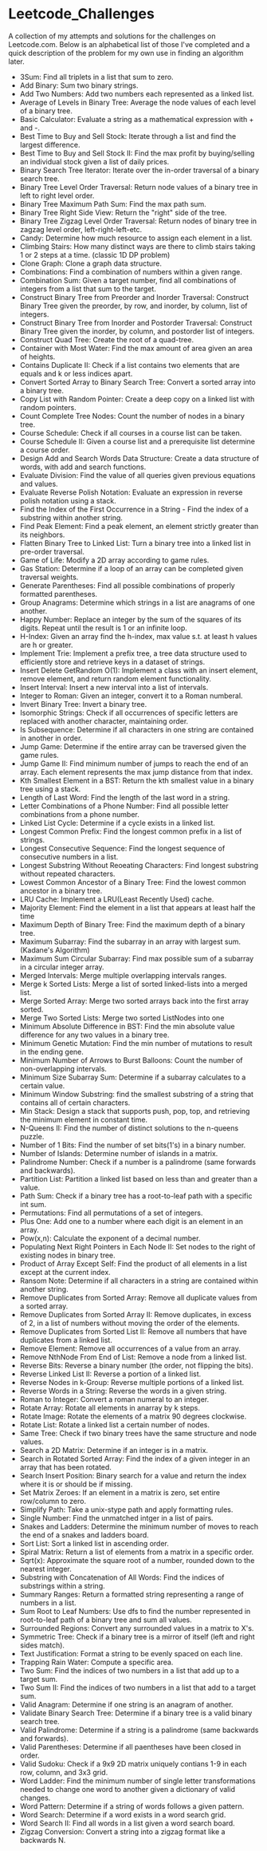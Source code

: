 # Leetcode_Challenges
A collection of my attempts and solutions for the challenges on Leetcode.com. Below is an alphabetical list of those I've completed
and a quick description of the problem for my own use in finding an algorithm later.

- 3Sum: Find all triplets in a list that sum to zero.
- Add Binary: Sum two binary strings.
- Add Two Numbers: Add two numbers each represented as a linked list.
- Average of Levels in Binary Tree: Average the node values of each level of a binary tree.
- Basic Calculator: Evaluate a string as a mathematical expression with + and -.
- Best Time to Buy and Sell Stock: Iterate through a list and find the largest difference.
- Best Time to Buy and Sell Stock II: Find the max profit by buying/selling an individual stock given a list of daily prices.
- Binary Search Tree Iterator: Iterate over the in-order traversal of a binary search tree.
- Binary Tree Level Order Traversal: Return node values of a binary tree in left to right level order.
- Binary Tree Maximum Path Sum: Find the max path sum.
- Binary Tree Right Side View: Return the "right" side of the tree.
- Binary Tree Zigzag Level Order Traversal: Return nodes of binary tree in zagzag level order, left-right-left-etc.
- Candy: Determine how much resource to assign each element in a list.
- Climbing Stairs: How many distinct ways are there to climb stairs taking 1 or 2 steps at a time. (classic 1D DP problem)
- Clone Graph: Clone a graph data structure.
- Combinations: Find a combination of numbers within a given range.
- Combination Sum: Given a target number, find all combinations of integers from a list that sum to the target.
- Construct Binary Tree from Preorder and Inorder Traversal: Construct Binary Tree given the preorder, by row, and inorder, by column, list of integers.
- Construct Binary Tree from Inorder and Postorder Traversal: Construct Binary Tree given the inorder, by column, and postorder list of integers.
- Construct Quad Tree: Create the root of a quad-tree.
- Container with Most Water: Find the max amount of area given an area of heights.
- Contains Duplicate II: Check if a list contains two elements that are equals and k or less indices apart.
- Convert Sorted Array to Binary Search Tree: Convert a sorted array into a binary tree.
- Copy List with Random Pointer: Create a deep copy on a linked list with random pointers.
- Count Complete Tree Nodes: Count the number of nodes in a binary tree.
- Course Schedule: Check if all courses in a course list can be taken.
- Course Schedule II: Given a course list and a prerequisite list determine a course order.
- Design Add and Search Words Data Structure: Create a data structure of words, with add and search functions.
- Evaluate Division: Find the value of all queries given previous equations and values.
- Evaluate Reverse Polish Notation: Evaluate an expression in reverse polish notation using a stack.
- Find the Index of the First Occurrence in a String - Find the index of a substring within another string.
- Find Peak Element: Find a peak element, an element strictly greater than its neighbors.
- Flatten Binary Tree to Linked List: Turn a binary tree into a linked list in pre-order traversal.
- Game of Life: Modify a 2D array according to game rules.
- Gas Station: Determine if a loop of an array can be completed given traversal weights.
- Generate Parentheses: Find all possible combinations of properly formatted parentheses.
- Group Anagrams: Determine which strings in a list are anagrams of one another.
- Happy Number: Replace an integer by the sum of the squares of its digits. Repeat until the result is 1 or an infinite loop.
- H-Index: Given an array find the h-index, max value s.t. at least h values are h or greater.
- Implement Trie: Implement a prefix tree, a tree data structure used to efficiently store and retrieve keys in a dataset of strings.
- Insert Delete GetRandom O(1): Implement a class with an insert element, remove element, and return random element functionality.
- Insert Interval: Insert a new interval into a list of intervals.
- Integer to Roman: Given an integer, convert it to a Roman numberal.
- Invert Binary Tree: Invert a binary tree.
- Isomorphic Strings: Check if all occurrences of specific letters are replaced with another character, maintaining order.
- Is Subsequence: Determine if all characters in one string are contained in another in order.
- Jump Game: Determine if the entire array can be traversed given the game rules.
- Jump Game II: Find minimum number of jumps to reach the end of an array. Each element represents the max jump distance from that index.
- Kth Smallest Element in a BST: Return the kth smallest value in a binary tree using a stack.
- Length of Last Word: Find the length of the last word in a string.
- Letter Combinations of a Phone Number: Find all possible letter combinations from a phone number.
- Linked List Cycle: Determine if a cycle exists in a linked list.
- Longest Common Prefix: Find the longest common prefix in a list of strings.
- Longest Consecutive Sequence: Find the longest sequence of consecutive numbers in a list.
- Longest Substring Without Reoeating Characters: Find longest substring without repeated characters.
- Lowest Common Ancestor of a Binary Tree: Find the lowest common ancestor in a binary tree.
- LRU Cache: Implement a LRU(Least Recently Used) cache.
- Majority Element: Find the element in a list that appears at least half the time
- Maximum Depth of Binary Tree: Find the maximum depth of a binary tree.
- Maximum Subarray: Find the subarray in an array with largest sum. (Kadane's Algorithm)
- Maximum Sum Circular Subarray: Find max possible sum of a subarray in a circular integer array.
- Merged Intervals: Merge multiple overlapping intervals ranges.
- Merge k Sorted Lists: Merge a list of sorted linked-lists into a merged list.
- Merge Sorted Array: Merge two sorted arrays back into the first array sorted.
- Merge Two Sorted Lists: Merge two sorted ListNodes into one
- Minimum Absolute Difference in BST: Find the min absolute value difference for any two values in a binary tree.
- Minimum Genetic Mutation: Find the min number of mutations to result in the ending gene.
- Minimum Number of Arrows to Burst Balloons: Count the number of non-overlapping intervals.
- Minimum Size Subarray Sum: Determine if a subarray calculates to a certain value.
- Minimum Window Substring: find the smallest substring of a string that contains all of certain characters.
- Min Stack: Design a stack that supports push, pop, top, and retrieving the minimum element in constant time.
- N-Queens II: Find the number of distinct solutions to the n-queens puzzle.
- Number of 1 Bits: Find the number of set bits(1's) in a binary number.
- Number of Islands: Determine number of islands in a matrix.
- Palindrome Number: Check if a number is a palindrome (same forwards and backwards).
- Partition List: Partition a linked list based on less than and greater than a value.
- Path Sum: Check if a binary tree has a root-to-leaf path with a specific int sum.
- Permutations: Find all permutations of a set of integers.
- Plus One: Add one to a number where each digit is an element in an array.
- Pow(x,n): Calculate the exponent of a decimal number.
- Populating Next Right Pointers in Each Node II: Set nodes to the right of existing nodes in binary tree.
- Product of Array Except Self: Find the product of all elements in a list except at the current index.
- Ransom Note: Determine if all characters in a string are contained within another string.
- Remove Duplicates from Sorted Array: Remove all duplicate values from a sorted array.
- Remove Duplicates from Sorted Array II: Remove duplicates, in excess of 2, in a list of numbers without moving the order of the elements.
- Remove Duplicates from Sorted List II: Remove all numbers that have duplicates from a linked list.
- Remove Element: Remove all occurrences of a value from an array.
- Remove NthNode From End of List: Remove a node from a linked list.
- Reverse Bits: Reverse a binary number (the order, not flipping the bits).
- Reverse Linked List II: Reverse a portion of a linked list.
- Reverse Nodes in k-Group: Reverse multiple portions of a linked list.
- Reverse Words in a String: Reverse the words in a given string.
- Roman to Integer: Convert a roman numeral to an integer.
- Rotate Array: Rotate all elements in anarray by k steps.
- Rotate Image: Rotate the elements of a matrix 90 degrees clockwise.
- Rotate List: Rotate a linked list a certain number of nodes.
- Same Tree: Check if two binary trees have the same structure and node values.
- Search a 2D Matrix: Determine if an integer is in a matrix.
- Search in Rotated Sorted Array: Find the index of a given integer in an array that has been rotated.
- Search Insert Position: Binary search for a value and return the index where it is or should be if missing.
- Set Matrix Zeroes: If an element in a matrix is zero, set entire row/column to zero.
- Simplify Path: Take a unix-stype path and apply formatting rules.
- Single Number: Find the unmatched intger in a list of pairs.
- Snakes and Ladders: Determine the minimum number of moves to reach the end of a snakes and ladders board.
- Sort List: Sort a linked list in ascending order.
- Spiral Matrix: Return a list of elements from a matrix in a specific order.
- Sqrt(x): Approximate the square root of a number, rounded down to the nearest integer.
- Substring with Concatenation of All Words: Find the indices of substrings within a string.
- Summary Ranges: Return a formatted string representing a range of numbers in a list.
- Sum Root to Leaf Numbers: Use dfs to find the number represented in root-to-leaf path of a binary tree and sum all values.
- Surrounded Regions: Convert any surrounded values in a matrix to X's.
- Symmetric Tree: Check if a binary tree is a mirror of itself (left and right sides match).
- Text Justification: Format a string to be evenly spaced on each line.
- Trapping Rain Water: Compute a specific area.
- Two Sum: Find the indices of two numbers in a list that add up to a target sum.
- Two Sum II: Find the indices of two numbers in a list that add to a target sum.
- Valid Anagram: Determine if one string is an anagram of another.
- Validate Binary Search Tree: Determine if a binary tree is a valid binary search tree.
- Valid Palindrome: Determine if a string is a palindrome (same backwards and forwards).
- Valid Parentheses: Determine if all paentheses have been closed in order.
- Valid Sudoku: Check if a 9x9 2D matrix uniquely contians 1-9 in each row, column, and 3x3 grid.
- Word Ladder: Find the minimum number of single letter transformations needed to change one word to another given a dictionary of valid changes.
- Word Pattern: Determine if a string of words follows a given pattern.
- Word Search: Determine if a word exists in a word search grid.
- Word Search II: Find all words in a list given a word search board.
- Zigzag Conversion: Convert a string into a zigzag format like a backwards N.
